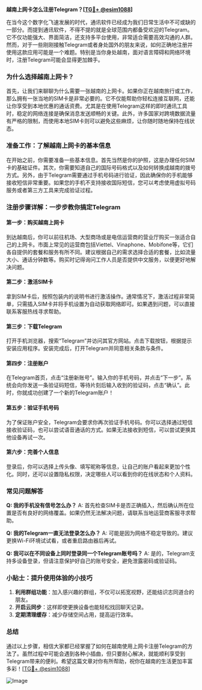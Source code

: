 **越南上网卡怎么注册Telegram？[[TG💪+ @esim1088](https://t.me/s/esim1088)]**

在当今这个数字化飞速发展的时代，通讯软件已经成为我们日常生活中不可或缺的一部分。而提到通讯软件，不得不提的就是全球范围内都备受欢迎的Telegram。它不仅功能强大、界面简洁，还支持多平台使用，非常适合需要高效沟通的人群。然而，对于一些刚刚接触Telegram或者身处国外的朋友来说，如何正确地注册并使用这款应用可能是一个难题。特别是当你身处越南，面对语言障碍和网络环境时，注册Telegram可能会显得更加棘手。

### 为什么选择越南上网卡？

首先，让我们来聊聊为什么需要一张越南的上网卡。如果你正在越南旅行或工作，那么拥有一张当地的SIM卡是非常必要的。它不仅能帮助你轻松连接互联网，还能让你享受到本地优惠的通话资费。尤其是在使用Telegram这样的即时通讯工具时，稳定的网络连接是确保消息发送顺畅的关键。此外，许多国家对跨境数据流量有严格的限制，而使用本地SIM卡则可以避免这些麻烦，让你随时随地保持在线状态。

### 准备工作：了解越南上网卡的基本信息

在开始之前，你需要准备一些基本信息。首先当然是你的护照，这是办理任何SIM卡的基础证件。其次，你需要知道自己的国际号码格式以及如何转换成越南的拨号方式。另外，由于Telegram需要通过手机号码进行验证，因此确保你的手机能够接收短信非常重要。如果您的手机不支持接收国际短信，您可以考虑使用虚拟号码服务或者第三方工具来完成验证过程。

### 注册步骤详解：一步步教你搞定Telegram

#### 第一步：购买越南上网卡
到达越南后，你可以前往机场、大型商场或是电信运营商的营业厅购买一张适合自己的上网卡。市面上常见的运营商包括Viettel、Vinaphone、Mobifone等，它们各自提供的套餐和服务有所不同。建议根据自己的需求选择合适的套餐，比如流量大小、通话分钟数等。购买时记得询问工作人员是否提供中文服务，以便更好地解决问题。

#### 第二步：激活SIM卡
拿到SIM卡后，按照包装内的说明书进行激活操作。通常情况下，激活过程非常简单，只需插入SIM卡并将手机设置为自动获取网络即可。如果遇到问题，可以直接联系客服热线寻求帮助。

#### 第三步：下载Telegram
打开手机浏览器，搜索“Telegram”并访问其官方网站。点击下载按钮，根据提示安装应用程序。安装完成后，打开Telegram并同意相关条款与条件。

#### 第四步：注册账户
在Telegram首页，点击“注册新账号”。输入你的手机号码，并点击“下一步”。系统会向你发送一条验证码短信，等待片刻后输入收到的验证码，点击“确认”。此时，你就成功创建了一个新的Telegram账户！

#### 第五步：验证手机号码
为了保证账户安全，Telegram会要求你再次验证手机号码。你可以选择通过短信接收验证码，也可以尝试语音通话的方式。如果无法接收到短信，可以尝试更换其他设备再试一次。

#### 第六步：完善个人信息
登录后，你可以选择上传头像、填写昵称等信息，让自己的账户看起来更加个性化。同时，还可以设置隐私权限，决定哪些人可以看到你的在线状态和个人资料。

### 常见问题解答

**Q: 我的手机没有信号怎么办？**
A: 首先检查SIM卡是否正确插入，然后确认所在位置是否有良好的网络覆盖。如果仍然无法解决问题，请联系当地运营商客服寻求帮助。

**Q: 我的Telegram一直无法登录怎么办？**
A: 可能是因为网络不稳定导致的。建议更换Wi-Fi环境试试看，或者重启路由器后再试。

**Q: 我可以在不同设备上同时登录同一个Telegram账号吗？**
A: 是的，Telegram支持多设备登录，但请注意保护好自己的账号安全，避免泄露密码或验证码。

### 小贴士：提升使用体验的小技巧

1. **利用群组功能**：加入感兴趣的群组，不仅可以拓宽视野，还能结识志同道合的朋友。
2. **开启云同步**：这样即使更换设备也能轻松找回聊天记录。
3. **定期清理缓存**：减少存储空间占用，提高运行效率。

### 总结

通过以上步骤，相信大家都已经掌握了如何在越南使用上网卡注册Telegram的方法了。虽然过程中可能会遇到各种小插曲，但只要耐心解决，就能顺利享受到Telegram带来的便利。希望这篇文章对你有所帮助，祝你在越南的生活更加丰富多彩！[[TG💪+ @esim1088](https://t.me/s/esim1088)]

![Image](https://i.postimg.cc/4NQfJmqS/Snipaste-2025-05-13-00-14-12.png)